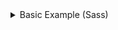 <details>
<summary>Basic Example (Sass)</summary>

```js
import React from 'react';
import styles from './MyStyles.scss';

export default () => (
  <div>
    <h1 className={styles.myHeading}>This is my heading</h1>
    <span className={styles.myText}>
      This is a my text
    </span>
  </div>
);
```

> MyStyles.scss

```scss
@import 'node_modules/wix-style-react/dist/src/Typography/Typography.scss';

.myHeading {
  @extend .h1;
  @extend .light;
}

.myText {
  @extend .text;
  @extend .sizeSmall;
}
```
</details>
